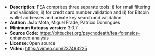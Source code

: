 - __Description:__ FEA comprises three separate tools: i) for email filtering and validation, ii) for credit card number validation and iii) for Bitcoin wallet addresses and private key search and validation.
- __Author:__ João Mota, Miguel Frade, Patrício Domingues
- __Minimum Autopsy version:__ 3.0.7
- __Source Code:__ https://bitbucket.org/psychodeath/fea-forensics-enhanced-analysis
- __License:__ Open source
- __Video:__ https://vimeo.com/237483225
